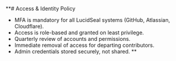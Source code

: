 **# Access & Identity Policy

- MFA is mandatory for all LucidSeal systems (GitHub, Atlassian, Cloudflare).
- Access is role-based and granted on least privilege.
- Quarterly review of accounts and permissions.
- Immediate removal of access for departing contributors.
- Admin credentials stored securely, not shared.
**
